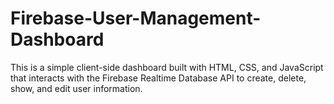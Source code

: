 # Firebase-User-Management-Dashboard
This is a simple client-side dashboard built with HTML, CSS, and JavaScript that interacts with the Firebase Realtime Database API to create, delete, show, and edit user information. 
